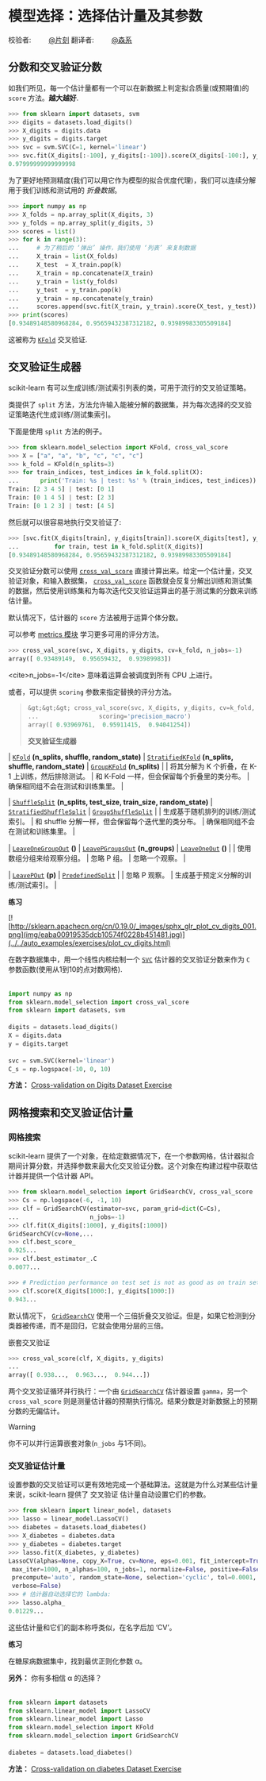 # 模型选择：选择估计量及其参数

校验者:
        [@片刻](https://github.com/apachecn/scikit-learn-doc-zh)
翻译者:
        [@森系](https://github.com/apachecn/scikit-learn-doc-zh)

## 分数和交叉验证分数

如我们所见，每一个估计量都有一个可以在新数据上判定拟合质量(或预期值)的 `score` 方法。**越大越好**.

```py
>>> from sklearn import datasets, svm
>>> digits = datasets.load_digits()
>>> X_digits = digits.data
>>> y_digits = digits.target
>>> svc = svm.SVC(C=1, kernel='linear')
>>> svc.fit(X_digits[:-100], y_digits[:-100]).score(X_digits[-100:], y_digits[-100:])
0.97999999999999998

```

为了更好地预测精度(我们可以用它作为模型的拟合优度代理)，我们可以连续分解用于我们训练和测试用的 _折叠数据_。

```py
>>> import numpy as np
>>> X_folds = np.array_split(X_digits, 3)
>>> y_folds = np.array_split(y_digits, 3)
>>> scores = list()
>>> for k in range(3):
...     # 为了稍后的 ‘弹出’ 操作，我们使用 ‘列表’ 来复制数据
...     X_train = list(X_folds)
...     X_test  = X_train.pop(k)
...     X_train = np.concatenate(X_train)
...     y_train = list(y_folds)
...     y_test  = y_train.pop(k)
...     y_train = np.concatenate(y_train)
...     scores.append(svc.fit(X_train, y_train).score(X_test, y_test))
>>> print(scores)
[0.93489148580968284, 0.95659432387312182, 0.93989983305509184]

```

这被称为 [`KFold`](../../modules/generated/sklearn.model_selection.KFold.html#sklearn.model_selection.KFold "sklearn.model_selection.KFold") 交叉验证.

## 交叉验证生成器

scikit-learn 有可以生成训练/测试索引列表的类，可用于流行的交叉验证策略。

类提供了 `split` 方法，方法允许输入能被分解的数据集，并为每次选择的交叉验证策略迭代生成训练/测试集索引。

下面是使用 `split` 方法的例子。

```py
>>> from sklearn.model_selection import KFold, cross_val_score
>>> X = ["a", "a", "b", "c", "c", "c"]
>>> k_fold = KFold(n_splits=3)
>>> for train_indices, test_indices in k_fold.split(X):
...      print('Train: %s | test: %s' % (train_indices, test_indices))
Train: [2 3 4 5] | test: [0 1]
Train: [0 1 4 5] | test: [2 3]
Train: [0 1 2 3] | test: [4 5]

```

然后就可以很容易地执行交叉验证了:

```py
>>> [svc.fit(X_digits[train], y_digits[train]).score(X_digits[test], y_digits[test])
...          for train, test in k_fold.split(X_digits)]
[0.93489148580968284, 0.95659432387312182, 0.93989983305509184]

```

交叉验证分数可以使用 [`cross_val_score`](../../modules/generated/sklearn.model_selection.cross_val_score.html#sklearn.model_selection.cross_val_score "sklearn.model_selection.cross_val_score") 直接计算出来。给定一个估计量，交叉验证对象，和输入数据集， [`cross_val_score`](../../modules/generated/sklearn.model_selection.cross_val_score.html#sklearn.model_selection.cross_val_score "sklearn.model_selection.cross_val_score") 函数就会反复分解出训练和测试集的数据，然后使用训练集和为每次迭代交叉验证运算出的基于测试集的分数来训练估计量。

默认情况下，估计器的 `score` 方法被用于运算个体分数。

可以参考 [metrics 模块](../../modules/metrics.html#metrics) 学习更多可用的评分方法。

```py
>>> cross_val_score(svc, X_digits, y_digits, cv=k_fold, n_jobs=-1)
array([ 0.93489149,  0.95659432,  0.93989983])

```

&lt;cite&gt;n_jobs=-1&lt;/cite&gt; 意味着运算会被调度到所有 CPU 上进行。

或者，可以提供 `scoring` 参数来指定替换的评分方法。

> ```py
> &gt;&gt;&gt; cross_val_score(svc, X_digits, y_digits, cv=k_fold,
> ...                 scoring='precision_macro')
> array([ 0.93969761,  0.95911415,  0.94041254])
> 
> ```
> 
> **交叉验证生成器**

| [`KFold`](../../modules/generated/sklearn.model_selection.KFold.html#sklearn.model_selection.KFold "sklearn.model_selection.KFold") **(n_splits, shuffle, random_state)** | [`StratifiedKFold`](../../modules/generated/sklearn.model_selection.StratifiedKFold.html#sklearn.model_selection.StratifiedKFold "sklearn.model_selection.StratifiedKFold") **(n_splits, shuffle, random_state)** | [`GroupKFold`](../../modules/generated/sklearn.model_selection.GroupKFold.html#sklearn.model_selection.GroupKFold "sklearn.model_selection.GroupKFold") **(n_splits)** |
| 将其分解为 K 个折叠，在 K-1 上训练，然后排除测试。 | 和 K-Fold 一样，但会保留每个折叠里的类分布。 | 确保相同组不会在测试和训练集里。 |

| [`ShuffleSplit`](../../modules/generated/sklearn.model_selection.ShuffleSplit.html#sklearn.model_selection.ShuffleSplit "sklearn.model_selection.ShuffleSplit") **(n_splits, test_size, train_size, random_state)** | [`StratifiedShuffleSplit`](../../modules/generated/sklearn.model_selection.StratifiedShuffleSplit.html#sklearn.model_selection.StratifiedShuffleSplit "sklearn.model_selection.StratifiedShuffleSplit") | [`GroupShuffleSplit`](../../modules/generated/sklearn.model_selection.GroupShuffleSplit.html#sklearn.model_selection.GroupShuffleSplit "sklearn.model_selection.GroupShuffleSplit") |
| 生成基于随机排列的训练/测试索引。 | 和 shuffle 分解一样，但会保留每个迭代里的类分布。 | 确保相同组不会在测试和训练集里。 |

| [`LeaveOneGroupOut`](../../modules/generated/sklearn.model_selection.LeaveOneGroupOut.html#sklearn.model_selection.LeaveOneGroupOut "sklearn.model_selection.LeaveOneGroupOut") **()** | [`LeavePGroupsOut`](../../modules/generated/sklearn.model_selection.LeavePGroupsOut.html#sklearn.model_selection.LeavePGroupsOut "sklearn.model_selection.LeavePGroupsOut") **(n_groups)** | [`LeaveOneOut`](../../modules/generated/sklearn.model_selection.LeaveOneOut.html#sklearn.model_selection.LeaveOneOut "sklearn.model_selection.LeaveOneOut") **()** |
| 使用数组分组来给观察分组。 | 忽略 P 组。 | 忽略一个观察。 |

| [`LeavePOut`](../../modules/generated/sklearn.model_selection.LeavePOut.html#sklearn.model_selection.LeavePOut "sklearn.model_selection.LeavePOut") **(p)** | [`PredefinedSplit`](../../modules/generated/sklearn.model_selection.PredefinedSplit.html#sklearn.model_selection.PredefinedSplit "sklearn.model_selection.PredefinedSplit") |
| 忽略 P 观察。 | 生成基于预定义分解的训练/测试索引。 |

**练习**

[![http://sklearn.apachecn.org/cn/0.19.0/_images/sphx_glr_plot_cv_digits_001.png](img/eaba00919535dcb10574f0228b451481.jpg)](../../auto_examples/exercises/plot_cv_digits.html)

在数字数据集中，用一个线性内核绘制一个 [`SVC`](../../modules/generated/sklearn.svm.SVC.html#sklearn.svm.SVC "sklearn.svm.SVC") 估计器的交叉验证分数来作为 `C` 参数函数(使用从1到10的点对数网格).

```py

import numpy as np
from sklearn.model_selection import cross_val_score
from sklearn import datasets, svm

digits = datasets.load_digits()
X = digits.data
y = digits.target

svc = svm.SVC(kernel='linear')
C_s = np.logspace(-10, 0, 10)

```

**方法：** [Cross-validation on Digits Dataset Exercise](../../auto_examples/exercises/plot_cv_digits.html#sphx-glr-auto-examples-exercises-plot-cv-digits-py)

## 网格搜索和交叉验证估计量

### 网格搜索

scikit-learn 提供了一个对象，在给定数据情况下，在一个参数网格，估计器拟合期间计算分数，并选择参数来最大化交叉验证分数。这个对象在构建过程中获取估计器并提供一个估计器 API。

```py
>>> from sklearn.model_selection import GridSearchCV, cross_val_score
>>> Cs = np.logspace(-6, -1, 10)
>>> clf = GridSearchCV(estimator=svc, param_grid=dict(C=Cs),
...                    n_jobs=-1)
>>> clf.fit(X_digits[:1000], y_digits[:1000])        
GridSearchCV(cv=None,...
>>> clf.best_score_                                  
0.925...
>>> clf.best_estimator_.C                            
0.0077...

```

```py
>>> # Prediction performance on test set is not as good as on train set
>>> clf.score(X_digits[1000:], y_digits[1000:])      
0.943...

```

默认情况下， [`GridSearchCV`](../../modules/generated/sklearn.model_selection.GridSearchCV.html#sklearn.model_selection.GridSearchCV "sklearn.model_selection.GridSearchCV") 使用一个三倍折叠交叉验证。但是，如果它检测到分类器被传递，而不是回归，它就会使用分层的三倍。

嵌套交叉验证

```py
>>> cross_val_score(clf, X_digits, y_digits)
...                                               
array([ 0.938...,  0.963...,  0.944...])

```

两个交叉验证循环并行执行：一个由 [`GridSearchCV`](../../modules/generated/sklearn.model_selection.GridSearchCV.html#sklearn.model_selection.GridSearchCV "sklearn.model_selection.GridSearchCV") 估计器设置 `gamma`，另一个 `cross_val_score` 则是测量估计器的预期执行情况。结果分数是对新数据上的预期分数的无偏估计。

Warning

你不可以并行运算嵌套对象(`n_jobs` 与1不同)。

### 交叉验证估计量

设置参数的交叉验证可以更有效地完成一个基础算法。这就是为什么对某些估计量来说，scikit-learn 提供了 交叉验证 估计量自动设置它们的参数。

```py
>>> from sklearn import linear_model, datasets
>>> lasso = linear_model.LassoCV()
>>> diabetes = datasets.load_diabetes()
>>> X_diabetes = diabetes.data
>>> y_diabetes = diabetes.target
>>> lasso.fit(X_diabetes, y_diabetes)
LassoCV(alphas=None, copy_X=True, cv=None, eps=0.001, fit_intercept=True,
 max_iter=1000, n_alphas=100, n_jobs=1, normalize=False, positive=False,
 precompute='auto', random_state=None, selection='cyclic', tol=0.0001,
 verbose=False)
>>> # 估计器自动选择它的 lambda:
>>> lasso.alpha_ 
0.01229...

```

这些估计量和它们的副本称呼类似，在名字后加 ‘CV’。

**练习**

在糖尿病数据集中，找到最优正则化参数 α。

**另外：** 你有多相信 α 的选择？

```py

from sklearn import datasets
from sklearn.linear_model import LassoCV
from sklearn.linear_model import Lasso
from sklearn.model_selection import KFold
from sklearn.model_selection import GridSearchCV

diabetes = datasets.load_diabetes()

```

**方法：** [Cross-validation on diabetes Dataset Exercise](../../auto_examples/exercises/plot_cv_diabetes.html#sphx-glr-auto-examples-exercises-plot-cv-diabetes-py)